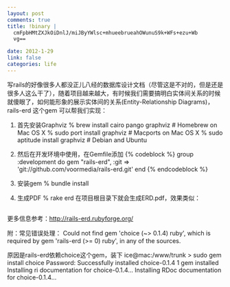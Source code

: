 ```yaml
--- 
layout: post
comments: true
title: !binary |
  cmFpbHMtZXJkOiDnlJ/miJByYWlsc+mhueebrueahOWunuS9k+WFs+ezu+Wb
  vg==

date: 2012-1-29
link: false
categories: life
---
```

写rails的好像很多人都没正儿八经的数据库设计文档（尽管这是不对的，但是还是很多人这么干了），随着项目越来越大，有时候我们需要搞明白实体间关系的时候就傻眼了，如何能形象的展示实体间的关系(Entity-Relationship Diagrams)，rails-erd 这个gem 可以帮我们实现：

1. 首先安装Graphviz
% brew install cairo pango graphviz # Homebrew on Mac OS X
% sudo port install graphviz # Macports on Mac OS X
% sudo aptitude install graphviz # Debian and Ubuntu 

2. 然后在开发环境中使用，在Gemfile添加
{% codeblock %}
group :development do
  gem "rails-erd", :git => 'git://github.com/voormedia/rails-erd.git'
end
{% endcodeblock %}

3. 安装gem
% bundle install 

4. 生成PDF
% rake erd
在项目根目录下就会生成ERD.pdf，效果类似：
<img src="http://rails-erd.rubyforge.org/images/entity-relationship-diagram-for-rails.png" alt="" />

更多信息参考：http://rails-erd.rubyforge.org/
<!--more-->
附：常见错误处理：
Could not find gem 'choice (~> 0.1.4) ruby', which is required by gem 'rails-erd (>= 0) ruby', in any of the sources.

原因是rails-erd依赖choice这个gem，装下
ice@mac:/www/trunk > sudo gem install choice
Password:
Successfully installed choice-0.1.4
1 gem installed
Installing ri documentation for choice-0.1.4...
Installing RDoc documentation for choice-0.1.4...
